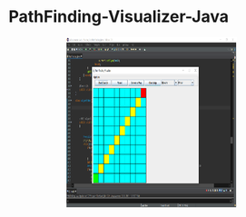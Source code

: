 # PathFinding-Visualizer-Java
<p align="center">
    <img src="https://github.com/Mayank-Maurya/PathFinding-Visualizer-Java/blob/main/pathfinding.png" alt="Logo" width="300" height="300">
  </a>
</p>
